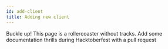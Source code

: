 ```yaml
---
id: add-client
title: Adding new client
---
```

 
Buckle up! This page is a rollercoaster without tracks. Add some documentation thrills during Hacktoberfest with a pull request
